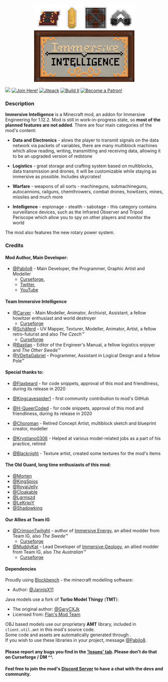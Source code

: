 <p align="center"><img src="art/logos/logofullhq.png" alt="II Logo"></p>   

[![](https://cf.way2muchnoise.eu/versions/344344_latest.svg)](https://www.curseforge.com/minecraft/mc-mods/immersive-intelligence) 
[![Join Here!](https://img.shields.io/discord/610912351142674434?color=%237289da&label=Discord)](https://discord.gg/teMfm3R)
[![Jitpack](https://jitpack.io/v/Pabilo8/ImmersiveIntelligence.svg)](https://jitpack.io/#Pabilo8/ImmersiveIntelligence)
[![Build II](https://github.com/Pabilo8/ImmersiveIntelligence/actions/workflows/build.yml/badge.svg)](https://github.com/Pabilo8/ImmersiveIntelligence/actions/workflows/build.yml)
[![Become a Patron!](https://img.shields.io/badge/Become%20a%20Patron-Pabilo8-red?style=flat-square&logo=patreon)](https://www.patreon.com/bePatron?u=34304036)  

### Description

**Immersive Intelligence** is a Minecraft mod, an addon for Immersive Engineering for 1.12.2. Mod is still in work-in-progress state, so **most of the planned features are not added**. There are four main categories of the mod's content: 

 - **Data and Electronics** - alows the player to transmit signals on the data network via packets of variables, there are many multiblock machines which allow reading, writing, transmitting and receiving data, allowing it to be an upgraded version of redstone
  
 - **Logistics** - great storage and crafting system based on multiblocks, data transmission and drones, it will be customizable while staying as immersive as possible. Includes skycrates!
 
 - **Warfare** - weapons of all sorts - machineguns, submachineguns, autocannons, railguns, chemthrowers, combat drones, howitzers, mines, missiles and much more
 
 - **Intelligence** - espionage - stealth - sabotage - this category contains surveillance devices, such as the Infrared Observer and Tripod Periscope which allow you to spy on other players and monitor the world
 
 The mod also features the new rotary power system.

### Credits

#### Mod Author, Main Developer:
- [@Pabilo8](https://github.com/Pabilo8/) - Main Developer, the Programmer, Graphic Artist and Modeller 
  - [Curseforge](https://www.curseforge.com/members/pabilo8/), 
  - [Twitter](https://twitter.com/PablosferaGames), 
  - [YouTube](https://www.youtube.com/channel/UCXTK248mxwBgwCpV5hikjFg)

#### Team Immersive Intelligence
- [@Carver](https://github.com/Carvercarver1) - Main Modeller, Animator, Archivist, Assistant, a fellow howitzer enthusiast and world destroyer
  - [Curseforge](https://www.curseforge.com/members/john__carver/)  
- [@Schäferd](https://github.com/Schaeferd-CZ) - UV Mapper, Texturer, Modeller, Animator, Artist, a fellow retro-futurist and also *The Czech™*
  - [Curseforge](https://www.curseforge.com/members/schaeferd_cz/)  
- [@Bastian](https://github.com/RexBas07) - Editor of the Engineer's Manual, a fellow logistics enjoyer and *The Other Swede™*
- [@VDeltaGabriel](https://github.com/VDeltaGabriel) - Programmer, Assistant in Logical Design and a fellow Pole™

#### Special thanks to:
- [@Flaxbeard](https://github.com/Flaxbeard) - for code snippets, approval of this mod and friendliness, during its release in 2020


- [@Kingcavespider1](https://github.com/kingcavespider1) - first community contribution to mod's GitHub
- [@H-QueerCoded](https://github.com/H-QueerCoded) - for code snippets, approval of this mod and friendliness, during its release in 2020
  

- [@Choroman](https://github.com/Choroman) - Retired Concept Artist, multiblock sketch and blueprint creator, modeller
- [@Krystiano0306](https://github.com/Krystiano0306) - Helped at various model-related jobs as a part of his practice, retired
- [@Blacknight](#) - Texture artist, created some textures for the mod's items

#### The Old Guard, long time enthusiasts of this mod:  
- [@Morten](https://github.com/Morten1202)
- [@KingSpios](https://github.com/KingSpios)
- [@RoyalJelly](https://github.com/Royal-Jelly)
- [@Cloakable](https://github.com/Cloakable)
- [@Lgrmszd](https://github.com/Lgmrszd)
- [@LeKripiY](https://github.com/LeKripiY)
- [@Shadowking](#)

#### Our Allies at Team IG
- [@CrimsonTwilight](https://github.com/NightmareTwilight) - author of [Immersive Energy](https://www.curseforge.com/minecraft/mc-mods/immersive-energy), an allied modder from Team IG, also *The Swede™*
  - [Curseforge](https://www.curseforge.com/members/crimsondragonrider)
- [@MuddyKat](https://github.com/NightmareTwilight) - Lead Developer of [Immersive Geology](https://www.curseforge.com/minecraft/mc-mods/immersive-geology), an allied modder from Team IG, also *The Australian™*
  - [Curseforge](https://www.curseforge.com/members/muddykats)  

#### Dependencies

Proudly using [Blockbench](https://www.blockbench.net/) - the minecraft modelling software:
- Author: [@JannisX11](https://github.com/JannisX11/)

Java models use a fork of **Turbo Model Thingy** (**TMT**):
- The original author: [@GaryCXJk](https://github.com/GaryCXJk)
- Licensed from: [Flan's Mod Team](https://github.com/FlansMods/FlansMod)

OBJ based models use our proprietary **AMT** library, included in `client.util.amt` in this mod's source code.  
Some code and assets are automatically generated through .  
If you wish to use these libraries in your project, message [@Pabilo8](https://github.com/Pabilo8/).

#### Please report any bugs you find in the ['Issues' tab](https://github.com/Team-Immersive-Intelligence/ImmersiveIntelligence/issues). Please don't do that on Curseforge / DM ^^.  
#### Feel free to join the mod's [Discord Server](https://discord.gg/teMfm3R) to have a chat with the devs and community.

